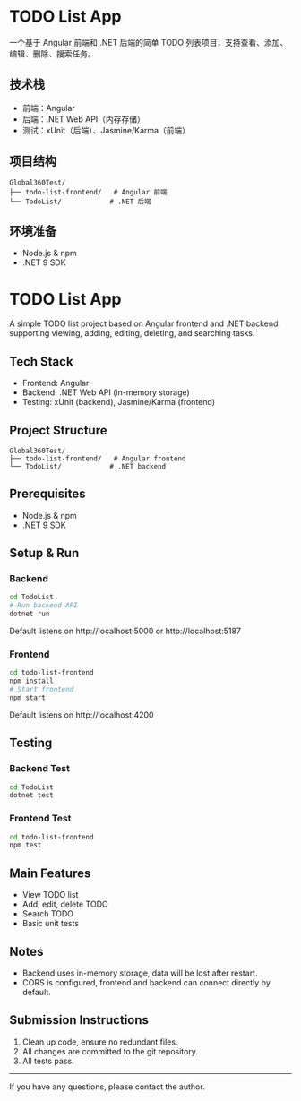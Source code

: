 # TODO List App

一个基于 Angular 前端和 .NET 后端的简单 TODO 列表项目，支持查看、添加、编辑、删除、搜索任务。

## 技术栈

- 前端：Angular
- 后端：.NET Web API（内存存储）
- 测试：xUnit（后端）、Jasmine/Karma（前端）

## 项目结构

```
Global360Test/
├── todo-list-frontend/   # Angular 前端
└── TodoList/            # .NET 后端
```

## 环境准备

- Node.js & npm
- .NET 9 SDK

# TODO List App

A simple TODO list project based on Angular frontend and .NET backend, supporting viewing, adding, editing, deleting, and searching tasks.

## Tech Stack

- Frontend: Angular
- Backend: .NET Web API (in-memory storage)
- Testing: xUnit (backend), Jasmine/Karma (frontend)

## Project Structure

```
Global360Test/
├── todo-list-frontend/   # Angular frontend
└── TodoList/            # .NET backend
```

## Prerequisites

- Node.js & npm
- .NET 9 SDK

## Setup & Run

### Backend

```sh
cd TodoList
# Run backend API
dotnet run
```

Default listens on http://localhost:5000 or http://localhost:5187

### Frontend

```sh
cd todo-list-frontend
npm install
# Start frontend
npm start
```

Default listens on http://localhost:4200

## Testing

### Backend Test

```sh
cd TodoList
dotnet test
```

### Frontend Test

```sh
cd todo-list-frontend
npm test
```

## Main Features

- View TODO list
- Add, edit, delete TODO
- Search TODO
- Basic unit tests

## Notes

- Backend uses in-memory storage, data will be lost after restart.
- CORS is configured, frontend and backend can connect directly by default.

## Submission Instructions

1. Clean up code, ensure no redundant files.
2. All changes are committed to the git repository.
3. All tests pass.

---

If you have any questions, please contact the author.
